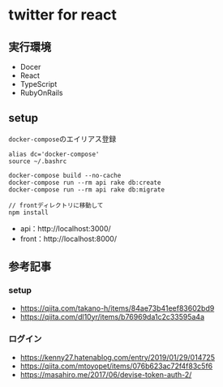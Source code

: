 # twitter for react

## 実行環境

- Docer
- React
- TypeScript
- RubyOnRails

## setup

`docker-compose`のエイリアス登録

```
alias dc='docker-compose'
source ~/.bashrc
```

```
docker-compose build --no-cache
docker-compose run --rm api rake db:create
docker-compose run --rm api rake db:migrate

// frontディレクトリに移動して
npm install
```

- api：http://localhost:3000/
- front：http://localhost:8000/

## 参考記事

### setup

- https://qiita.com/takano-h/items/84ae73b41eef83602bd9
- https://qiita.com/dl10yr/items/b76969da1c2c33595a4a

### ログイン

- https://kenny27.hatenablog.com/entry/2019/01/29/014725
- https://qiita.com/mtoyopet/items/076b623ac72f4f83c5f6
- https://masahiro.me/2017/06/devise-token-auth-2/
